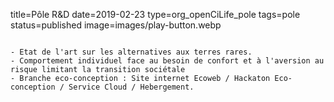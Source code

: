 title=Pôle R&D
date=2019-02-23
type=org_openCiLife_pole
tags=pole
status=published
image=images/play-button.webp
~~~~~~

- Etat de l'art sur les alternatives aux terres rares.
- Comportement individuel face au besoin de confort et à l'aversion au risque limitant la transition sociétale
- Branche eco-conception : Site internet Ecoweb / Hackaton Eco-conception / Service Cloud / Hebergement.